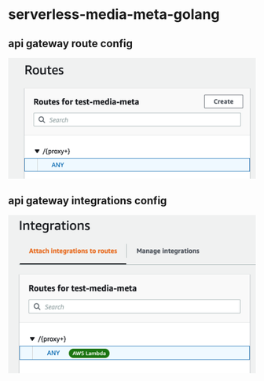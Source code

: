 # serverless-media-meta-golang

## api gateway route config

![route](assets/route.png)

## api gateway integrations config

![integrations](assets/integrations.png)

